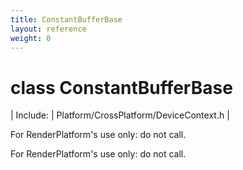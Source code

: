 ```yaml
---
title: ConstantBufferBase
layout: reference
weight: 0
---
```

class ConstantBufferBase
===

| Include: | Platform/CrossPlatform/DeviceContext.h |

For RenderPlatform's use only: do not call.
  



For RenderPlatform's use only: do not call.
  

